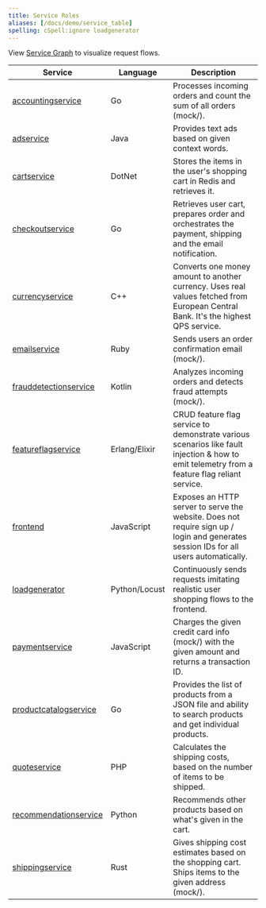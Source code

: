 ```yaml
---
title: Service Roles
aliases: [/docs/demo/service_table]
spelling: cSpell:ignore loadgenerator
---
```


View [Service Graph](../architecture/) to visualize request flows.

| Service                                               | Language      | Description                                                                                                                                  |
| ----------------------------------------------------- | ------------- | -------------------------------------------------------------------------------------------------------------------------------------------- |
| [accountingservice](../services/accounting/)          | Go            | Processes incoming orders and count the sum of all orders (mock/).                                                                           |
| [adservice](../services/ad/)                          | Java          | Provides text ads based on given context words.                                                                                              |
| [cartservice](../services/cart/)                      | DotNet        | Stores the items in the user's shopping cart in Redis and retrieves it.                                                                      |
| [checkoutservice](../services/checkout/)              | Go            | Retrieves user cart, prepares order and orchestrates the payment, shipping and the email notification.                                       |
| [currencyservice](../services/currency/)              | C++           | Converts one money amount to another currency. Uses real values fetched from European Central Bank. It's the highest QPS service.            |
| [emailservice](../services/email/)                    | Ruby          | Sends users an order confirmation email (mock/).                                                                                             |
| [frauddetectionservice](../services/fraud-detection/) | Kotlin        | Analyzes incoming orders and detects fraud attempts (mock/).                                                                                 |
| [featureflagservice](../services/feature-flag/)       | Erlang/Elixir | CRUD feature flag service to demonstrate various scenarios like fault injection & how to emit telemetry from a feature flag reliant service. |
| [frontend](../services/frontend/)                     | JavaScript    | Exposes an HTTP server to serve the website. Does not require sign up / login and generates session IDs for all users automatically.         |
| [loadgenerator](../services/load-generator/)          | Python/Locust | Continuously sends requests imitating realistic user shopping flows to the frontend.                                                         |
| [paymentservice](../services/payment/)                | JavaScript    | Charges the given credit card info (mock/) with the given amount and returns a transaction ID.                                               |
| [productcatalogservice](../services/product-catalog/) | Go            | Provides the list of products from a JSON file and ability to search products and get individual products.                                   |
| [quoteservice](../services/quote/)                    | PHP           | Calculates the shipping costs, based on the number of items to be shipped.                                                                   |
| [recommendationservice](../services/recommendation/)  | Python        | Recommends other products based on what's given in the cart.                                                                                 |
| [shippingservice](../services/shipping/)              | Rust          | Gives shipping cost estimates based on the shopping cart. Ships items to the given address (mock/).                                          |
